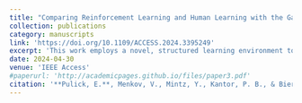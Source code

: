 ```yaml
---
title: "Comparing Reinforcement Learning and Human Learning with the Game of Hidden Rules"
collection: publications
category: manuscripts
link: 'https://doi.org/10.1109/ACCESS.2024.3395249'
excerpt: 'This work employs a novel, structured learning environment to compare differences between reinforcement learning algorithms and human learners. We propose a collection of learning tasks and show that particular elements of task structure impact human and algorithmic learners differently.'
date: 2024-04-30
venue: 'IEEE Access'
#paperurl: 'http://academicpages.github.io/files/paper3.pdf'
citation: '**Pulick, E.**, Menkov, V., Mintz, Y., Kantor, P. B., & Bier, V. M. (2024). Comparing Reinforcement Learning and Human Learning with the Game of Hidden Rules. *IEEE Access*. DOI: 10.1109/ACCESS.2024.3395249'
---
```

